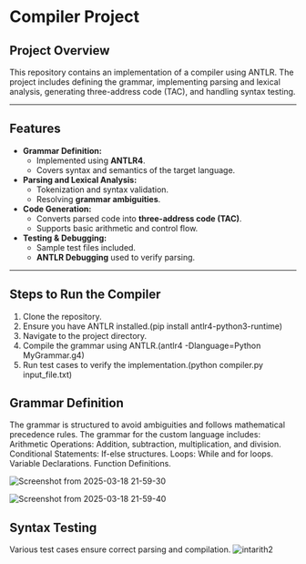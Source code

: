 # Compiler Project

## Project Overview
This repository contains an implementation of a compiler using ANTLR. The project includes defining the grammar, implementing parsing and lexical analysis, generating three-address code (TAC), and handling syntax testing.

---

## Features  
- **Grammar Definition:**  
  - Implemented using **ANTLR4**.  
  - Covers syntax and semantics of the target language.  
- **Parsing and Lexical Analysis:**  
  - Tokenization and syntax validation.  
  - Resolving **grammar ambiguities**.  
- **Code Generation:**  
  - Converts parsed code into **three-address code (TAC)**.  
  - Supports basic arithmetic and control flow.  
- **Testing & Debugging:**  
  - Sample test files included.  
  - **ANTLR Debugging** used to verify parsing.  

---
## Steps to Run the Compiler
1. Clone the repository.
2. Ensure you have ANTLR installed.(pip install antlr4-python3-runtime)
3. Navigate to the project directory.
4. Compile the grammar using ANTLR.(antlr4 -Dlanguage=Python MyGrammar.g4)
5. Run test cases to verify the implementation.(python compiler.py input_file.txt)

## Grammar Definition
The grammar is structured to avoid ambiguities and follows mathematical precedence rules.
The grammar for the custom language includes:
Arithmetic Operations: Addition, subtraction, multiplication, and division.
Conditional Statements: If-else structures.
Loops: While and for loops.
Variable Declarations.
Function Definitions.


![Screenshot from 2025-03-18 21-59-30](https://github.com/user-attachments/assets/94c0d1d7-427b-4eb8-83f7-c14c582f644c)

![Screenshot from 2025-03-18 21-59-40](https://github.com/user-attachments/assets/c706b3c7-8c33-4089-b0cf-9e926f4be497)

## Syntax Testing
Various test cases ensure correct parsing and compilation.
![intarith2](https://github.com/user-attachments/assets/bee0d916-4808-4904-bbbb-b6afc1591b67)


